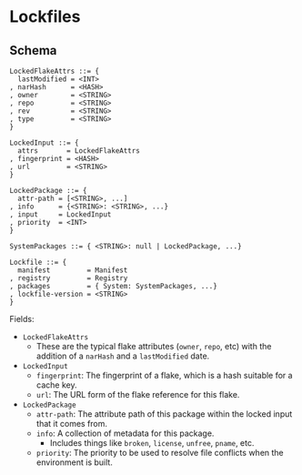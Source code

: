 
# Lockfiles

## Schema

```
LockedFlakeAttrs ::= {
  lastModified = <INT>
, narHash      = <HASH>
, owner        = <STRING>
, repo         = <STRING>
, rev          = <STRING>
, type         = <STRING>
}

LockedInput ::= {
  attrs       = LockedFlakeAttrs
, fingerprint = <HASH>
, url         = <STRING>
}

LockedPackage ::= {
  attr-path = [<STRING>, ...]
, info      = {<STRING>: <STRING>, ...}
, input     = LockedInput
, priority  = <INT>
}

SystemPackages ::= { <STRING>: null | LockedPackage, ...}

Lockfile ::= {
  manifest         = Manifest
, registry         = Registry
, packages         = { System: SystemPackages, ...}
, lockfile-version = <STRING>
}
```

Fields:
- `LockedFlakeAttrs`
    - These are the typical flake attributes (`owner`, `repo`, etc) with the addition of a `narHash` and a `lastModified` date.
- `LockedInput`
    - `fingerprint`: The fingerprint of a flake, which is a hash suitable for a cache key.
    - `url`: The URL form of the flake reference for this flake.
- `LockedPackage`
    - `attr-path`: The attribute path of this package within the locked input that it comes from.
    - `info`: A collection of metadata for this package.
        - Includes things like `broken`, `license`, `unfree`, `pname`, etc.
    - `priority`: The priority to be used to resolve file conflicts when the environment is built.
